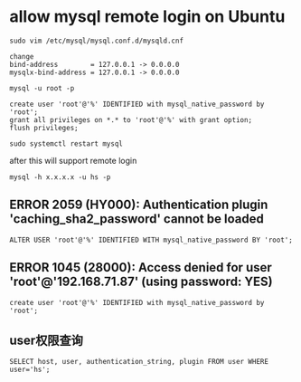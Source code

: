 
# allow mysql remote login on Ubuntu
```
sudo vim /etc/mysql/mysql.conf.d/mysqld.cnf

change
bind-address		= 127.0.0.1 -> 0.0.0.0
mysqlx-bind-address	= 127.0.0.1 -> 0.0.0.0

mysql -u root -p

create user 'root'@'%' IDENTIFIED with mysql_native_password by 'root';
grant all privileges on *.* to 'root'@'%' with grant option;
flush privileges;

sudo systemctl restart mysql

```
after this will support remote login
```
mysql -h x.x.x.x -u hs -p
```

## ERROR 2059 (HY000): Authentication plugin 'caching_sha2_password' cannot be loaded
```
ALTER USER 'root'@'%' IDENTIFIED WITH mysql_native_password BY 'root';
```

## ERROR 1045 (28000): Access denied for user 'root'@'192.168.71.87' (using password: YES)
```
create user 'root'@'%' IDENTIFIED with mysql_native_password by 'root';
```

## user权限查询
```
SELECT host, user, authentication_string, plugin FROM user WHERE user='hs';
```
